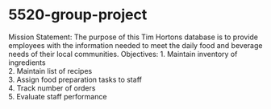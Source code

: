 # 5520-group-project
Mission Statement: The purpose of this Tim Hortons database is to provide employees with the information needed to meet the daily food and beverage needs of their local communities. 
Objectives: 1. Maintain inventory of ingredients  
2. Maintain list of recipes  
3. Assign food preparation tasks to staff  
4. Track number of orders  
5. Evaluate staff performance 
  
